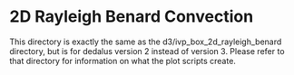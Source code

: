 # 2D Rayleigh Benard Convection

This directory is exactly the same as the d3/ivp_box_2d_rayleigh_benard directory, but is for dedalus version 2 instead of version 3. Please refer to that directory for information on what the plot scripts create.